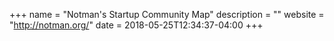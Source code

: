 +++
name = "Notman's Startup Community Map"
description = ""
website = "http://notman.org/"
date = 2018-05-25T12:34:37-04:00
+++
